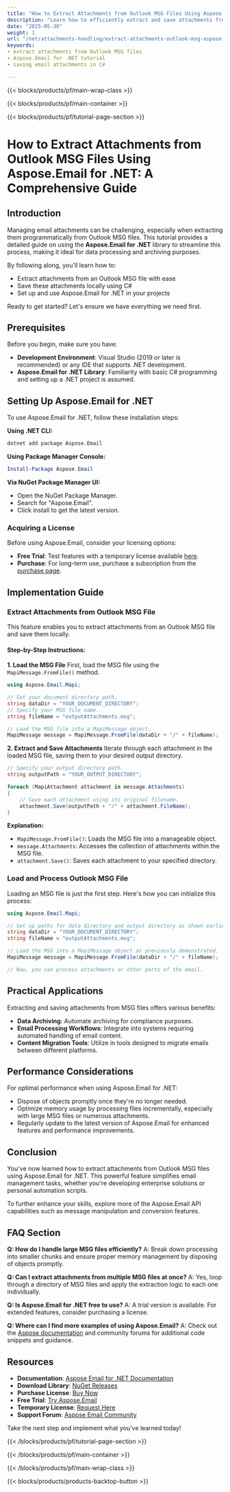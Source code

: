 ```yaml
---
title: "How to Extract Attachments from Outlook MSG Files Using Aspose.Email for .NET&#58; A Comprehensive Guide"
description: "Learn how to efficiently extract and save attachments from Outlook MSG files using Aspose.Email for .NET in C#. Follow this step-by-step guide for seamless integration."
date: "2025-05-30"
weight: 1
url: "/net/attachments-handling/extract-attachments-outlook-msg-aspose-email-net/"
keywords:
- extract attachments from Outlook MSG files
- Aspose.Email for .NET tutorial
- saving email attachments in C#

---
```


{{< blocks/products/pf/main-wrap-class >}}

{{< blocks/products/pf/main-container >}}

{{< blocks/products/pf/tutorial-page-section >}}
# How to Extract Attachments from Outlook MSG Files Using Aspose.Email for .NET: A Comprehensive Guide

## Introduction
Managing email attachments can be challenging, especially when extracting them programmatically from Outlook MSG files. This tutorial provides a detailed guide on using the **Aspose.Email for .NET** library to streamline this process, making it ideal for data processing and archiving purposes.

By following along, you'll learn how to:
- Extract attachments from an Outlook MSG file with ease
- Save these attachments locally using C#
- Set up and use Aspose.Email for .NET in your projects

Ready to get started? Let's ensure we have everything we need first.

## Prerequisites
Before you begin, make sure you have:
- **Development Environment**: Visual Studio (2019 or later is recommended) or any IDE that supports .NET development.
- **Aspose.Email for .NET Library**: Familiarity with basic C# programming and setting up a .NET project is assumed.

## Setting Up Aspose.Email for .NET
To use Aspose.Email for .NET, follow these installation steps:

**Using .NET CLI:**
```bash
dotnet add package Aspose.Email
```

**Using Package Manager Console:**
```powershell
Install-Package Aspose.Email
```

**Via NuGet Package Manager UI:**
- Open the NuGet Package Manager.
- Search for "Aspose.Email".
- Click install to get the latest version.

### Acquiring a License
Before using Aspose.Email, consider your licensing options:
- **Free Trial**: Test features with a temporary license available [here](https://releases.aspose.com/email/net/).
- **Purchase**: For long-term use, purchase a subscription from the [purchase page](https://purchase.aspose.com/buy).

## Implementation Guide

### Extract Attachments from Outlook MSG File
This feature enables you to extract attachments from an Outlook MSG file and save them locally.

#### Step-by-Step Instructions:
**1. Load the MSG File**
First, load the MSG file using the `MapiMessage.FromFile()` method.

```csharp
using Aspose.Email.Mapi;

// Set your document directory path.
string dataDir = "YOUR_DOCUMENT_DIRECTORY";
// Specify your MSG file name.
string fileName = "outputAttachments.msg";

// Load the MSG file into a MapiMessage object.
MapiMessage message = MapiMessage.FromFile(dataDir + "/" + fileName);
```

**2. Extract and Save Attachments**
Iterate through each attachment in the loaded MSG file, saving them to your desired output directory.

```csharp
// Specify your output directory path.
string outputPath = "YOUR_OUTPUT_DIRECTORY";

foreach (MapiAttachment attachment in message.Attachments)
{
    // Save each attachment using its original filename.
    attachment.Save(outputPath + "/" + attachment.FileName);
}
```

**Explanation:**
- `MapiMessage.FromFile()`: Loads the MSG file into a manageable object.
- `message.Attachments`: Accesses the collection of attachments within the MSG file.
- `attachment.Save()`: Saves each attachment to your specified directory.

### Load and Process Outlook MSG File
Loading an MSG file is just the first step. Here's how you can initialize this process:

```csharp
using Aspose.Email.Mapi;

// Set up paths for data directory and output directory as shown earlier.
string dataDir = "YOUR_DOCUMENT_DIRECTORY";
string fileName = "outputAttachments.msg";

// Load the MSG into a MapiMessage object as previously demonstrated.
MapiMessage message = MapiMessage.FromFile(dataDir + "/" + fileName);

// Now, you can process attachments or other parts of the email.
```

## Practical Applications
Extracting and saving attachments from MSG files offers various benefits:
- **Data Archiving**: Automate archiving for compliance purposes.
- **Email Processing Workflows**: Integrate into systems requiring automated handling of email content.
- **Content Migration Tools**: Utilize in tools designed to migrate emails between different platforms.

## Performance Considerations
For optimal performance when using Aspose.Email for .NET:
- Dispose of objects promptly once they're no longer needed.
- Optimize memory usage by processing files incrementally, especially with large MSG files or numerous attachments.
- Regularly update to the latest version of Aspose.Email for enhanced features and performance improvements.

## Conclusion
You've now learned how to extract attachments from Outlook MSG files using Aspose.Email for .NET. This powerful feature simplifies email management tasks, whether you're developing enterprise solutions or personal automation scripts.

To further enhance your skills, explore more of the Aspose.Email API capabilities such as message manipulation and conversion features.

## FAQ Section
**Q: How do I handle large MSG files efficiently?**
A: Break down processing into smaller chunks and ensure proper memory management by disposing of objects promptly.

**Q: Can I extract attachments from multiple MSG files at once?**
A: Yes, loop through a directory of MSG files and apply the extraction logic to each one individually.

**Q: Is Aspose.Email for .NET free to use?**
A: A trial version is available. For extended features, consider purchasing a license.

**Q: Where can I find more examples of using Aspose.Email?**
A: Check out the [Aspose documentation](https://reference.aspose.com/email/net/) and community forums for additional code snippets and guidance.

## Resources
- **Documentation**: [Aspose Email for .NET Documentation](https://reference.aspose.com/email/net/)
- **Download Library**: [NuGet Releases](https://releases.aspose.com/email/net/)
- **Purchase License**: [Buy Now](https://purchase.aspose.com/buy)
- **Free Trial**: [Try Aspose.Email](https://releases.aspose.com/email/net/)
- **Temporary License**: [Request Here](https://purchase.aspose.com/temporary-license/)
- **Support Forum**: [Aspose Email Community](https://forum.aspose.com/c/email/10)

Take the next step and implement what you've learned today!

{{< /blocks/products/pf/tutorial-page-section >}}

{{< /blocks/products/pf/main-container >}}

{{< /blocks/products/pf/main-wrap-class >}}

{{< blocks/products/products-backtop-button >}}